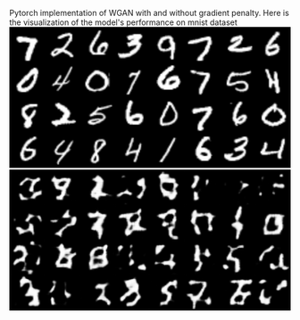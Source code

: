 Pytorch implementation of WGAN with and without gradient penalty. Here is the visualization of the model's performance on mnist dataset
![WGAN_FAKE](individualImage.png)
![WGAN_REAL](realwgannongp.png)
